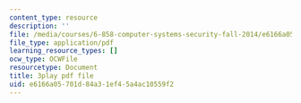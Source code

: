```yaml
---
content_type: resource
description: ''
file: /media/courses/6-858-computer-systems-security-fall-2014/e6166a05701d84a31ef45a4ac10559f2_YTWXAFJf8bw.pdf
file_type: application/pdf
learning_resource_types: []
ocw_type: OCWFile
resourcetype: Document
title: 3play pdf file
uid: e6166a05-701d-84a3-1ef4-5a4ac10559f2
---
```

